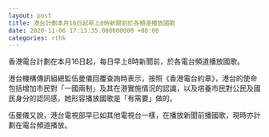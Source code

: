 ```yaml
---
layout: post
title: 港台計劃本月16日起早上8時新聞前於各頻道播放國歌
date: 2020-11-06 17:13:35.000000000 +08:00
categories: rthk
---
```


香港電台計劃在本月16日起，每日早上8時新聞前，於各電台頻道播放國歌。

港台機構傳訊組總監伍曼儀回覆查詢時表示，按照《香港電台約章》，港台的使命包括增加市民對「一國兩制」及其在港實施情況的認識，以及培養市民對公民及國民身分的認同感，她形容播放國歌是「有需要」做的。

伍曼儀又說，港台電視部早已如其他電視台一樣，在播放新聞前播國歌，現時亦計劃在電台頻道播放。
